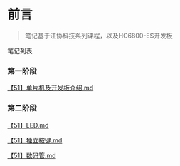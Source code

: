 # 前言

> 笔记基于江协科技系列课程，以及HC6800-ES开发板

笔记列表

### 第一阶段

 [【51】单片机及开发板介绍.md](【51】单片机及开发板介绍.md) 

### 第二阶段

 [【51】LED.md](【51】LED.md) 

 [【51】独立按键.md](【51】独立按键.md) 

 [【51】数码管.md](【51】数码管.md) 

